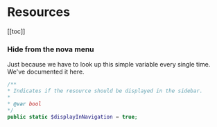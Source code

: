 # Resources

[[toc]]

### Hide from the nova menu

Just because we have to look up this simple variable every single time. We've documented it here.

```php
/**
* Indicates if the resource should be displayed in the sidebar.
*
* @var bool
*/
public static $displayInNavigation = true;
```

<EditOnGithub repo_name="cheatsheets" edit_url="nova/resources.md"/>
